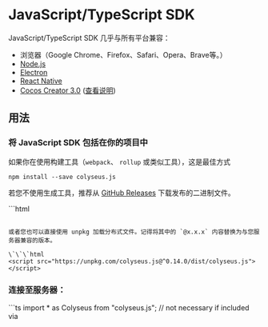 # JavaScript/TypeScript SDK

JavaScript/TypeScript SDK 几乎与所有平台兼容：

- 浏览器（Google Chrome、Firefox、Safari、Opera、Brave等。）
- [Node.js](https://nodejs.org/)
- [Electron](https://github.com/electron/electron)
- [React Native](https://github.com/facebook/react-native)
- [Cocos Creator 3.0](https://cocos.com/creator) ([查看说明](/getting-started/cocos-creator))

## 用法

### 将 JavaScript SDK 包括在你的项目中

如果你在使用构建工具（`webpack`、 `rollup` 或类似工具），这是最佳方式

``` npm install --save colyseus.js ```

若您不使用生成工具，推荐从 [GitHub Releases](https://github.com/colyseus/colyseus.js/releases) 下载发布的二进制文件。

\`\`\`html
<script src="colyseus.js"></script>
```

或者您也可以直接使用 unpkg 加载分布式文件。记得将其中的 `@x.x.x` 内容替换为与您服务器兼容的版本。

\`\`\`html
<script src="https://unpkg.com/colyseus.js@^0.14.0/dist/colyseus.js"></script>
```

### 连接至服务器：

\`\`\`ts import * as Colyseus from "colyseus.js"; // not necessary if included via <script> tag.

var client = new Colyseus.Client('ws://localhost:2567'); \`\`\`

### 加入房间：

```ts client.joinOrCreate("room_name").then(room => { console.log(room.sessionId, "joined", room.name); }).catch(e => { console.log("JOIN ERROR", e); }); ```

### 房间事件

房间状态已更新：

```ts room.onStateChange((state) => { console.log(room.name, "has new state:", state); }); ```

从服务器广播的消息或直接发给本客户端的消息：

```ts room.onMessage("message_type", (message) => { console.log(client.id, "received on", room.name, message); }); ```

发生服务器错误：

```ts room.onError((code, message) => { console.log(client.id, "couldn't join", room.name); }); ```

服务器离开房间：

```ts room.onLeave((code) => { console.log(client.id, "left", room.name); }); ```